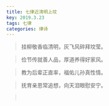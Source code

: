 ```yaml
---
title: 七律近清明上坟
key: 2019.3.23
tags: 七律
categories: 律诗
---
```


<blockquote class="blockquote-center">挂柳敬香临清明，灰飞风碎拜坟莹。
</blockquote>
<blockquote class="blockquote-center">俭节传就善人品，厚道养得好家风。
</blockquote>
<blockquote class="blockquote-center">教为后辈正直率，福佑儿孙真性情。
</blockquote>
<blockquote class="blockquote-center">抚育亲恩常追想，向天泪眼慰安宁。
</blockquote>
<blockquote class="blockquote-center"></br>
</blockquote>
